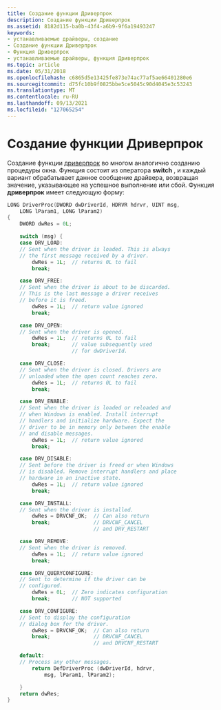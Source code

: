 ```yaml
---
title: Создание функции Дриверпрок
description: Создание функции Дриверпрок
ms.assetid: 8182d115-ba0b-43f4-a6b9-9f6a19493247
keywords:
- устанавливаемые драйверы, создание
- Создание функции Дриверпрок
- Функция Дриверпрок
- устанавливаемые драйверы, функция Дриверпрок
ms.topic: article
ms.date: 05/31/2018
ms.openlocfilehash: c6865d5e13425fe873e74ac77af5ae66401280e6
ms.sourcegitcommit: d75fc10b9f0825bbe5ce5045c90d4045e3c53243
ms.translationtype: MT
ms.contentlocale: ru-RU
ms.lasthandoff: 09/13/2021
ms.locfileid: "127065254"
---
```

# <a name="creating-a-driverproc-function"></a>Создание функции Дриверпрок

Создание функции [дриверпрок](/windows/win32/api/mmiscapi/nc-mmiscapi-driverproc) во многом аналогично созданию процедуры окна. Функция состоит из оператора **switch** , и каждый вариант обрабатывает данное сообщение драйвера, возвращая значение, указывающее на успешное выполнение или сбой. Функция **дриверпрок** имеет следующую форму:


```C++
LONG DriverProc(DWORD dwDriverId, HDRVR hdrvr, UINT msg, 
    LONG lParam1, LONG lParam2)
{
    DWORD dwRes = 0L;

    switch (msg) {
    case DRV_LOAD:
    // Sent when the driver is loaded. This is always   
    // the first message received by a driver. 
        dwRes = 1L;  // returns 0L to fail
        break;

    case DRV_FREE:
    // Sent when the driver is about to be discarded.
    // This is the last message a driver receives
    // before it is freed.
        dwRes = 1L;  // return value ignored
        break;

    case DRV_OPEN:
    // Sent when the driver is opened.
        dwRes = 1L;  // returns 0L to fail
        break;       // value subsequently used
                     // for dwDriverId.

    case DRV_CLOSE:
    // Sent when the driver is closed. Drivers are
    // unloaded when the open count reaches zero.
        dwRes = 1L;  // returns 0L to fail
        break;

    case DRV_ENABLE:
    // Sent when the driver is loaded or reloaded and
    // when Windows is enabled. Install interrupt
    // handlers and initialize hardware. Expect the
    // driver to be in memory only between the enable
    // and disable messages.
        dwRes = 1L;  // return value ignored
        break;

    case DRV_DISABLE:
    // Sent before the driver is freed or when Windows
    // is disabled. Remove interrupt handlers and place
    // hardware in an inactive state.
        dwRes = 1L;  // return value ignored
        break;

    case DRV_INSTALL:
    // Sent when the driver is installed.
        dwRes = DRVCNF_OK;  // Can also return 
        break;              // DRVCNF_CANCEL
                            // and DRV_RESTART

    case DRV_REMOVE:
    // Sent when the driver is removed.
        dwRes = 1L;  // return value ignored
        break;

    case DRV_QUERYCONFIGURE:
    // Sent to determine if the driver can be
    // configured.
        dwRes = 0L;  // Zero indicates configuration
        break;       // NOT supported

    case DRV_CONFIGURE:
    // Sent to display the configuration
    // dialog box for the driver.
        dwRes = DRVCNF_OK;  // Can also return
        break;              // DRVCNF_CANCEL
                            // and DRVCNF_RESTART

    default:
    // Process any other messages.
        return DefDriverProc (dwDriverId, hdrvr, 
            msg, lParam1, lParam2);

    }
    return dwRes;
}
 
```



 

 